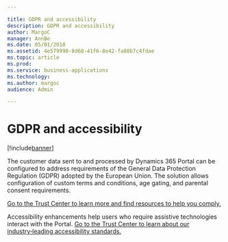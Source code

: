 ```yaml
---

title: GDPR and accessibility
description: GDPR and accessibility
author: MargoC
manager: AnnBe
ms.date: 05/01/2018
ms.assetid: 4e579990-8d68-41f6-8e42-fa80b7c4fdae
ms.topic: article
ms.prod: 
ms.service: business-applications
ms.technology: 
ms.author: margoc
audience: Admin

---
```

#  GDPR and accessibility 




[!include[banner](../../includes/banner.md)]

The customer data sent to and processed by Dynamics 365 Portal can be configured
to address requirements of the General Data Protection Regulation (GDPR) adopted
by the European Union. The solution allows configuration of custom terms and
conditions, age gating, and parental consent requirements.

[Go to the Trust Center to learn more and find resources to help you
comply.](https://www.microsoft.com/en-us/TrustCenter/Privacy/gdpr/default.aspx)

Accessibility enhancements help users who require assistive technologies
interact with the Portal. [Go to the Trust Center to learn about our
industry‑leading accessibility
standards.](https://www.microsoft.com/en-us/trustcenter/compliance/accessibility)
